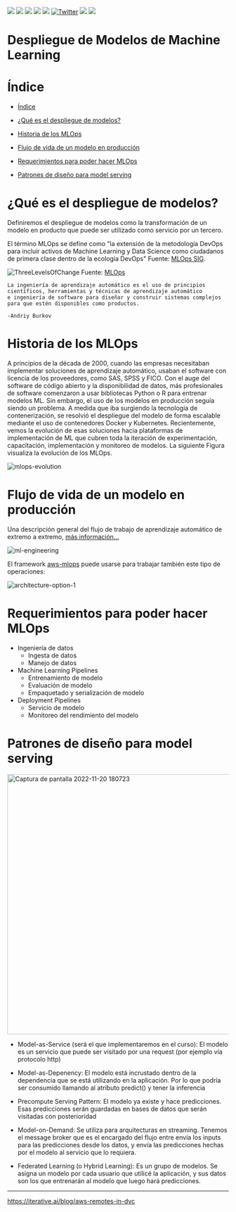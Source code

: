  <p align="left">
   <img src="https://img.shields.io/badge/status-en%20desarrollo-green"> 
   <img src="https://img.shields.io/github/issues/jesusdanielquiroga/Despliegue-de-Modelos-de-Machine-Learning">
   <img src="https://img.shields.io/github/forks/jesusdanielquiroga/Despliegue-de-Modelos-de-Machine-Learning">
   <img src="https://img.shields.io/github/forks/jesusdanielquiroga/Despliegue-de-Modelos-de-Machine-Learning">
   <img src="https://img.shields.io/github/license/jesusdanielquiroga/Despliegue-de-Modelos-de-Machine-Learning">
<a href="https://twitter.com/intent/tweet?text=Wow:&url=https%3A%2F%2Fgithub.com%2Fjesusdanielquiroga%2FDespliegue-de-Modelos-de-Machine-Learning"><img alt="Twitter" src="https://img.shields.io/twitter/url?style=social&url=https%3A%2F%2Ftwitter.com%2Fjdquiroga2410"></a>
   <img src="https://img.shields.io/github/stars/camilafernanda?style=social">
   <img src="https://img.shields.io/badge/topic-machinelearning-red">
  </p>

# Despliegue de Modelos de Machine Learning

# Índice

* [Índice](#índice)

* [¿Qué es el despliegue de modelos?](#¿qué-es-el-despliegue-de-modelos?)

* [Historia de los MLOps](#historia-de-los-MLOps)

* [Flujo de vida de un modelo en producción](#flujo-de-vida-de-un-modelo-en-producción)

* [Requerimientos para poder hacer MLOps](#requerimientos-para-poder-hacer-MLOps)

* [Patrones de diseño para model serving](#patrones-de-diseño-para-model-serving)

# ¿Qué es el despliegue de modelos?

Definiremos el despliegue de modelos como la transformación de un modelo en producto que puede ser utilizado como servicio por un tercero.

El término MLOps se define como "la extensión de la metodología DevOps para incluir activos de Machine Learning y Data Science como ciudadanos de primera clase dentro de la ecología DevOps" Fuente: <a href="roadmap/2020/MLOpsRoadmap2020.md">MLOps SIG</a>.

![ThreeLevelsOfChange](https://user-images.githubusercontent.com/87950040/202930212-c6c17990-ac82-4b38-a103-a3a3dc70b55e.jpg)
Fuente: <a href="https://ml-ops.org/content/motivation">MLOps</a>

```
La ingeniería de aprendizaje automático es el uso de principios científicos, herramientas y técnicas de aprendizaje automático
e ingeniería de software para diseñar y construir sistemas complejos para que estén disponibles como productos.

-Andriy Burkov
```
# Historia de los MLOps

A principios de la década de 2000, cuando las empresas necesitaban implementar soluciones de aprendizaje automático, usaban el software con licencia de los proveedores, como SAS, SPSS y FICO. Con el auge del software de código abierto y la disponibilidad de datos, más profesionales de software comenzaron a usar bibliotecas Python o R para entrenar modelos ML. Sin embargo, el uso de los modelos en producción seguía siendo un problema. A medida que iba surgiendo la tecnología de contenerización, se resolvió el despliegue del modelo de forma escalable mediante el uso de contenedores Docker y Kubernetes. Recientemente, vemos la evolución de esas soluciones hacia plataformas de implementación de ML que cubren toda la iteración de experimentación, capacitación, implementación y monitoreo de modelos. La siguiente Figura visualiza la evolución de los MLOps.

![mlops-evolution](https://user-images.githubusercontent.com/87950040/202930485-46580050-e940-49e9-836b-e8358475a991.jpg)

# Flujo de vida de un modelo en producción

Una descripción general del flujo de trabajo de aprendizaje automático de extremo a extremo, <a href="https://ml-ops.org/content/end-to-end-ml-workflow">más información...</a>

![ml-engineering](https://user-images.githubusercontent.com/87950040/202930891-acbc3c1d-ee76-429c-9a3c-ecdb2ea00a00.jpg)

El framework <a href="https://github.com/aws-solutions/mlops-workload-orchestrator">aws-mlops</a> puede usarse para trabajar también este tipo de operaciones:

![architecture-option-1](https://user-images.githubusercontent.com/87950040/202930964-1f7a0f58-f2a2-47d3-9225-ef053db6c9d7.png)

# Requerimientos para poder hacer MLOps

* Ingeniería de datos
  * Ingesta de datos
  * Manejo de datos
* Machine Learning Pipelines
  * Entrenamiento de modelo
  * Evaluación de modelo
  * Empaquetado y serialización de modelo
* Deployment Pipelines
  * Servicio de modelo
  * Monitoreo del rendimiento del modelo

# Patrones de diseño para model serving

<img width="592" alt="Captura de pantalla 2022-11-20 180723" src="https://user-images.githubusercontent.com/87950040/202931560-a6fdf77f-f803-4543-85e2-17661f205bfc.png">

* Model-as-Service (será el que implementaremos en el curso): El modelo es un servicio que puede ser visitado por una request (por ejemplo vía protocolo http)

* Model-as-Depenency: El modelo está incrustado dentro de la dependencia que se está utilizando en la aplicación. Por lo que podría ser consumido llamando al atributo predict() y tener la inferencia

* Precompute Serving Pattern: El modelo ya existe y hace predicciones. Esas predicciones serán guardadas en bases de datos que serán visitadas con posterioridad

* Model-on-Demand: Se utiliza para arquitecturas en streaming. Tenemos el message broker que es el encargado del flujo entre envía los inputs para las predicciones desde los datos, y envía las predicciones hechas por el modelo al servicio que lo requiera.

* Federated Learning (o Hybrid Learning): Es un grupo de modelos. Se asigna un modelo por cada usuario que utilicé la aplicación, y sus datos son los que entrenarán al modelo que luego hará predicciones.


---------------------------------------------------------------------------------------------------------------------
https://iterative.ai/blog/aws-remotes-in-dvc
